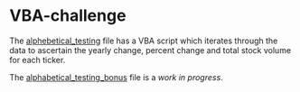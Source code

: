 # VBA-challenge

The [alphebetical_testing](https://drive.google.com/drive/folders/1Q0ih4XE_fEW-_CYqZSSPETeQdOrpGeg_?usp=sharing) file has a VBA script which iterates through the data to ascertain the yearly change, percent change and total stock volume for each ticker.

The [alphabetical_testing_bonus](https://drive.google.com/drive/folders/1Q0ih4XE_fEW-_CYqZSSPETeQdOrpGeg_?usp=sharing) file is a *work in progress*. 
